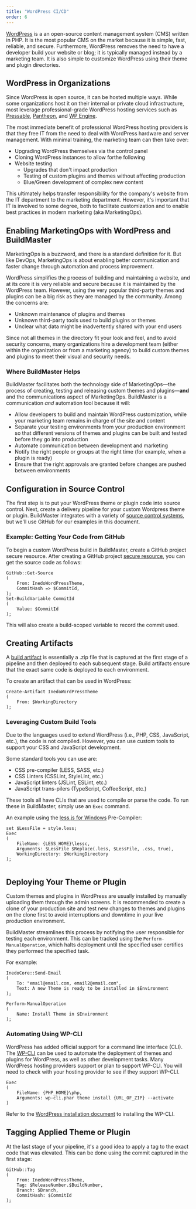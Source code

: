 ```yaml
---
title: "WordPress CI/CD"
order: 6
---
```



[WordPress](https://wordpress.org/) is a an open-source content management system (CMS) written in PHP. It is the most popular CMS on the market because it is simple, fast, reliable, and secure. Furthermore, WordPress removes the need to have a developer build your website or blog; it is typically managed instead by a marketing team. It is also simple to customize WordPress using their theme and plugin directories.


## WordPress in Organizations 

Since WordPress is open source, it can be hosted multiple ways. While some organizations host it on their internal or private cloud infrastructure, most leverage professional-grade WordPress hosting services such as [Pressable](https://pressable.com/), [Pantheon](https://pantheon.io/product/wordpress-hosting), and [WP Engine](https://wpengine.com/).

The most immediate benefit of professional WordPress hosting providers is that they free IT from the need to deal with WordPress hardware and server management. With minimal training, the marketing team can then take over: 
- Upgrading WordPress themselves via the control panel 
- Cloning WordPress instances to allow forthe following 
- Website testing  
    - Upgrades that don't impact production 
    - Testing of custom plugins and themes without affecting production 
    - Blue/Green development of complex new content

This ultimately helps transfer responsibility for the company's website from the IT department to the marketing department. However, it's important that IT is involved to some degree, both to facilitate customization and to enable best practices in modern marketing (aka MarketingOps).

## Enabling MarketingOps with WordPress and BuildMaster 

MarketingOps is a buzzword, and there is a standard definition for it. But like DevOps, MarketingOps is about enabling better communication and faster change through automation and process improvement.

WordPress simplifies the process of building and maintaining a website, and at its core it is very reliable and secure because it is maintained by the WordPress team. However, using the very popular third-party themes and plugins can be a big risk as they are managed by the community. Among the concerns are:

- Unknown maintenance of plugins and themes
- Unknown third-party tools used to build plugins or themes
- Unclear what data might be inadvertently shared with your end users

Since not all themes in the directory fit your look and feel, and to avoid security concerns, many organizations hire a development team (either within the organization or from a marketing agency) to build custom themes and plugins to meet their visual and security needs.

### Where BuildMaster Helps

BuildMaster facilitates both the technology side of MarketingOps—the process of creating, testing and releasing custom themes and plugins—**and** and the communications aspect of MarketingOps. BuildMaster is a communication *and* automation tool because it will:

- Allow developers to build and maintain WordPress customization, while your marketing team remains in charge of the site and content
- Separate your testing environments from your production environment so that different versions of themes and plugins can be built and tested before they go into production
- Automate communication between development and marketing
- Notify the right people or groups at the right time (for example, when a plugin is ready)
- Ensure that the right approvals are granted before changes are pushed between environments

## Configuration in Source Control

The first step is to put your WordPress theme or plugin code into source control.  Next, create a delivery pipeline for your custom Wordpress theme or plugin. BuildMaster integrates with a variety of [source control systems](/docs/buildmaster/builds-continuous-integration/buildmaster-git-source-control/buildmaster-ci-cd-continuous-integration-server-source-control), but we'll use GitHub for our examples in this document.

### Example: Getting Your Code from GitHub

To begin a custom WordPress build in BuildMaster, create a GitHub project secure resource. After creating a GitHub project [secure resource](/docs/buildmaster/configuring-for-your-team/buildmaster-administration-resource-credentials), you can get the source code as follows:

```
GitHub::Get-Source
(
    From: InedoWordPressTheme,
    CommitHash => $CommitId,
);
Set-BuildVariable CommitId
(  
    Value: $CommitId  
);
```

This will also create a build-scoped variable to record the commit used.

## Creating Artifacts 

A [build artifact](/docs/buildmaster/builds-continuous-integration/buildmaster-artifacts) is essentially a .zip file that is captured at the first stage of a pipeline and then deployed to each subsequent stage. Build artifacts ensure that the exact same code is deployed to each environment.

To create an artifact that can be used in WordPress:

```
Create-Artifact InedoWordPressTheme
(
    From: $WorkingDirectory
);
```

### Leveraging Custom Build Tools 

Due to the languages used to extend WordPress (i.e., PHP, CSS, JavaScript, etc.), the code is not compiled. However, you can use custom tools to support your CSS and JavaScript development.

Some standard tools you can use are:
- CSS pre-compiler (LESS, SASS, etc.)
- CSS Linters (CSSLint, StyleLint, etc.)
- JavaScript linters (JSLint, ESLint, etc.)
- JavaScript trans-pilers (TypeScript, CoffeeScript, etc.)

These tools all have CLIs that are used to compile or parse the code. To run these in BuildMaster, simply use an `Exec` command.

An example using the [less.js for Windows](https://github.com/duncansmart/less.js-windows) Pre-Compiler:

```
set $LessFile = style.less;
Exec
(
    FileName: {LESS_HOME}\lessc,
    Arguments: $LessFile $Replace(.less, $LessFile, .css, true),
    WorkingDirectory: $WorkingDirectory
);
   
```

## Deploying Your Theme or Plugin 

Custom themes and plugins in WordPress are usually installed by manually uploading them through the admin screens. It is recommended to create a clone of your production site and test new changes to themes and plugins on the clone first to avoid interruptions and downtime in your live production environment.

BuildMaster streamlines this process by notifying the user responsible for testing each environment. This can be tracked using the `Perform-ManualOperation`, which halts deployment until the specified user certifies they performed the specified task. 

For example:
```
InedoCore::Send-Email
(
    To: "email@email.com, email2@email.com",
    Text: A new Theme is ready to be installed in $Environment
);

Perform-ManualOperation
(
    Name: Install Theme in $Environment
);
``` 

### Automating Using WP-CLI

WordPress has added official support for a command line interface (CLI). The [WP-CLI](https://make.wordpress.org/cli/handbook/) can be used to automate the deployment of themes and plugins for WordPress, as well as other development tasks. Many WordPress hosting providers support or plan to support WP-CLI. You will need to check with your hosting provider to see if they support WP-CLI.

```
Exec
(
    FileName: {PHP_HOME}\php,
    Arguments: wp-cli.phar theme install {URL_OF_ZIP} --activate
)
```

Refer to the [WordPress installation document](https://make.wordpress.org/cli/handbook/installing/) to installing the WP-CLI.


## Tagging Applied Theme or Plugin 

At the last stage of your pipeline, it's a good idea to apply a tag to the exact code that was elevated. This can be done using the commit captured in the first stage:

```
GitHub::Tag
(
    From: InedoWordPressTheme,
    Tag: $ReleaseNumber.$BuildNumber,
    Branch: $Branch,
    CommitHash: $CommitId
);
```
